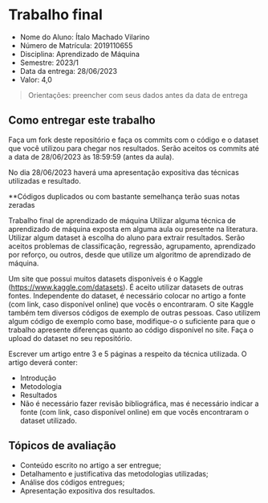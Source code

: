 # Trabalho final

* Nome do Aluno: Ítalo Machado Vilarino
* Número de Matrícula: 2019110655
* Disciplina: Aprendizado de Máquina
* Semestre: 2023/1
* Data da entrega: 28/06/2023
* Valor: 4,0

> Orientações: preencher com seus dados antes da data de entrega

## Como entregar este trabalho

Faça um fork deste repositório e faça os commits com o código e o dataset que você utilizou para chegar nos resultados. Serão aceitos os commits até a data de 28/06/2023 às 18:59:59 (antes da aula).

No dia 28/06/2023 haverá uma apresentação expositiva das técnicas utilizadas e resultado.

**Códigos duplicados ou com bastante semelhança terão suas notas zeradas

Trabalho final de aprendizado de máquina
Utilizar alguma técnica de aprendizado de máquina exposta em alguma aula ou presente na literatura. Utilizar algum dataset à escolha do aluno para extrair resultados. Serão aceitos problemas de classificação, regressão, agrupamento, aprendizado por reforço, ou outros, desde que utilize um algoritmo de aprendizado de máquina.

Um site que possui muitos datasets disponíveis é o Kaggle (https://www.kaggle.com/datasets). É aceito utilizar datasets de outras fontes. Independente do dataset, é necessário colocar no artigo a fonte (com link, caso disponível online) que vocês o encontraram. O site Kaggle também tem diversos códigos de exemplo de outras pessoas. Caso utilizem algum código de exemplo como base, modifique-o o suficiente para que o trabalho apresente diferenças quanto ao código disponível no site. Faça o upload do dataset no seu repositório.

Escrever um artigo entre 3 e 5 páginas a respeito da técnica utilizada. O artigo deverá conter:

* Introdução
* Metodologia
* Resultados
* Não é necessário fazer revisão bibliográfica, mas é necessário indicar a fonte (com link, caso disponível online) em que vocês encontraram o dataset utilizado.

## Tópicos de avaliação
* Conteúdo escrito no artigo a ser entregue;
* Detalhamento e justificativa das metodologias utilizadas;
* Análise dos códigos entregues;
* Apresentação expositiva dos resultados.
